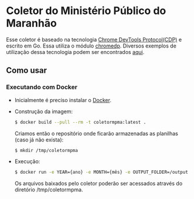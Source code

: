 # Coletor do Ministério Público do Maranhão

Esse coletor é baseado na tecnologia [Chrome DevTools Protocol(CDP)](https://chromedevtools.github.io/devtools-protocol/) e escrito em Go. Essa utiliza o módulo [chromedp](https://github.com/chromedp/chromedp). Diversos exemplos de utilização dessa tecnologia podem ser encontrados [aqui](https://github.com/chromedp/examples).

## Como usar

### Executando com Docker

 - Inicialmente é preciso instalar o [Docker](https://docs.docker.com/install/). 

 - Construção da imagem:

    ```sh
    $ docker build --pull --rm -t coletormpma:latest . 
    ```
    Criamos então o repositório onde ficarão armazenadas as planilhas (caso já não exista):
    ```sh
    $ mkdir /tmp/coletormpma
    ```
 - Execução:
 
    ```sh
    $ docker run -e YEAR={ano} -e MONTH={mês} -e OUTPUT_FOLDER=/output --name coletormpma --mount type=bind,src=/tmp/coletormpma,dst=/output coletormpma
    ```
    Os arquivos baixados pelo coletor poderão ser acessados através do diretório /tmp/coletormpma.